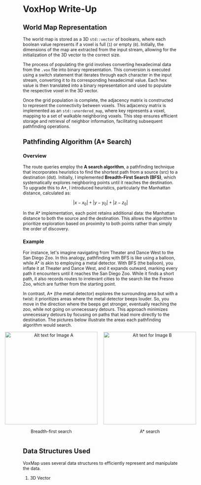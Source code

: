 # VoxHop Write-Up

## World Map Representation

The world map is stored as a 3D `std::vector` of booleans, where each boolean value represents if a voxel is full (`1`) or empty (`0`). Initially, the dimensions of the map are extracted from the input stream, allowing for the initialization of the 3D vector to the correct size.

The process of populating the grid involves converting hexadecimal data from the `.vox` file into binary representation. This conversion is executed using a switch statement that iterates through each character in the input stream, converting it to its corresponding hexadecimal value. Each hex value is then translated into a binary representation and used to populate the respective voxel in the 3D vector.

Once the grid population is complete, the adjacency matrix is constructed to represent the connectivity between voxels. This adjacency matrix is implemented as an `std::unordered_map`, where key represents a voxel, mapping to a set of walkable neighboring voxels. This step ensures efficient storage and retrieval of neighbor information, facilitating subsequent pathfinding operations.

## Pathfinding Algorithm (A* Search)

### Overview

The route queries employ the **A search algorithm**, a pathfinding technique that incorporates heuristics to find the shortest path from a source (src) to a destination (dst). Initially, I implemented **Breadth-First Search (BFS)**, which systematically explores neighboring points until it reaches the destination. To upgrade this to A*, I introduced heuristics, particularly the Manhattan distance, calculated as:

$$|x-x_{0}| + |y-y_{0}| + |z-z_{0}|$$

In the A* implementation, each point retains additional data: the Manhattan distance to both the source and the destination. This allows the algorithm to prioritize exploration based on proximity to both points rather than simply the order of discovery.

### Example

For instance, let's imagine navigating from Theater and Dance West to the San Diego Zoo. In this analogy, pathfinding with BFS is like using a balloon, while A* is akin to employing a metal detector. With BFS (the balloon), you inflate it at Theater and Dance West, and it expands outward, marking every path it encounters until it reaches the San Diego Zoo. While it finds a short path, it also records routes to irrelevant cities to the search like the Fresno Zoo, which are further from the starting point.

In contrast, A* (the metal detector) explores the surrounding area but with a twist: it prioritizes areas where the metal detector beeps louder. So, you move in the direction where the beeps get stronger, eventually reaching the zoo, while not going on unnecessary detours. This approach minimizes unnecessary detours by focusing on paths that lead more directly to the destination. The pictures below illustrate the areas each pathfinding algorithm would search.

<div style="display: flex; justify-content: center;">
    <div style="margin-right: 10px; text-align: center;">
        <img src="https://i.imgur.com/ZlRlGwa.png" alt="Alt text for Image A" width="300">
        <p>Breadth-first search</p>
    </div>
    <div style="margin-left: 10px; text-align: center;">
        <img src="https://i.imgur.com/XR5TY0G.png" alt="Alt text for Image B" width="300">
        <p>A* search</p>
    </div>
</div>

## Data Structures Used

VoxMap uses several data structures to efficiently represent and manipulate the data.

1. 3D Vector